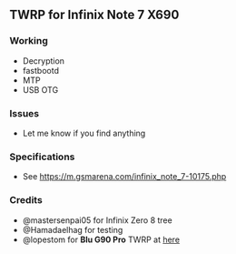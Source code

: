 ## TWRP for Infinix Note 7 X690

### Working
- Decryption
- fastbootd
- MTP
- USB OTG

### Issues
- Let me know if you find anything

### Specifications
- See https://m.gsmarena.com/infinix_note_7-10175.php

### Credits
- @mastersenpai05 for Infinix Zero 8 tree
- @Hamadaelhag for testing
- @lopestom for **Blu G90 Pro** TWRP at [here](https://github.com/lopestom/device_TWRP-PBRP_BLU_G0370WW)
